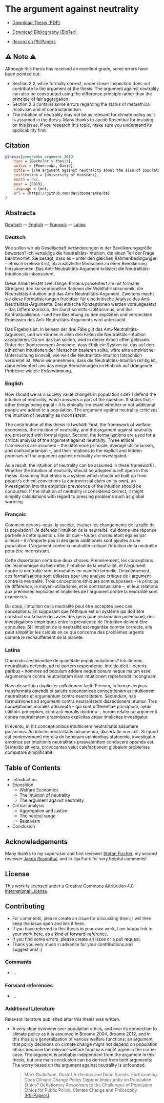 # The argument against neutrality

- [Download Thesis [PDF]](https://github.com/davidpomerenke/ba/raw/master/thesis.pdf)

- [Download Bibliography [BibTex]](https://raw.githubusercontent.com/davidpomerenke/ba/master/bibliography.bib)

- [Record on PhilPapers](https://philpapers.org/rec/POMTAA-5)

## ⚠️ Note ⚠️

Although this thesis has received an excellent grade, some errors have been pointed out:

- Section 2.2, while formally correct, under closer inspection does not contribute to the argument of the thesis: The argument against neutrality can also be constructed using the difference principle rather than the principle of fair aggregation.
- Section 2.3 contains some errors regarding the status of metaethical relativism and of contractarianism.
- The intuition of neutrality may not be as relevant for climate policy as it is assumed in the thesis. Many thanks to Jacob Rosenthal for insisting on this issue. If you research this topic, make sure you understand its applicability first.

## Citation

```bibtex
@thesis{pomerenke_argument_2019,
	type = {Bachelor's thesis},
	author = {Pomerenke, David},
	title = {The argument against neutrality about the size of population},
	institution = {University of Konstanz},
	month = dec,
	year = {2019},
	language = {en},
	url = {https://github.com/davidpomerenke/ba}
}
```

## Abstracts

[Deutsch](#deutsch) — [English](#english) — [Français](#fran%c3%a7ais) — [Latina](#latina)

### Deutsch

Wie sollen wir als Gesellschaft Veränderungen in der Bevölkerungsgröße bewerten? Ich verteidige die Neutralitäts-Intuition, die einen Teil der Frage beantwortet. Sie besagt, dass es – unter den gleichen Rahmenbedingungen – ethisch irrelevant ist, ob zusätzliche Menschen zu einer Bevölkerung hinzukommen. Das Anti-Neutralitäts-Argument kritisiert die Neutralitäts-Intuition als inkonsistent.

Diese Arbeit leistet zwei Dinge: Erstens präsentiert sie mit formaler Stringenz den konzeptionellen Rahmen der Wohlfahrtsökonomik, die Neutralitäts-Intuition und das Anti-Neutralitäts-Argument. Zweitens macht sie diese Formalisierungen fruchtbar für eine kritische Analyse des Anti-Neutralitäts-Arguments. Drei ethische Konzeptionen werden vorausgesetzt – das Differenzprinzip, der Durchschnitts-Utilitarismus, und der Kontraktualismus – und ihre Beziehung zu den expliziten und versteckten Prämissen des Anti-Neutralitäts-Arguments wird untersucht.

Das Ergebnis ist: In keinem der drei Fälle gilt das Anti-Neutralitäts-Argument, und wir können in allen drei Fällen die Neutralitäts-Intuition akzeptieren. Ob wir das tun sollten, wird in dieser Arbeit offen gelassen. Unter der (kontroversen) Annahme, dass Ethik ein System ist, das auf den ethischen Intuitionen der Menschen basieren sollte, wäre eine empirische Untersuchung sinnvoll, wie weit die Neutralitäts-Intuition tatsächlich verbreitet ist. Wenn wir annehmen, dass die Neutralitäts-Intuition richtig ist, dann erleichtert uns das einige Berechnungen im Hinblick auf drängende Probleme wie die Erderwärmung.

### English

How should we as a society value changes in population size? I defend the intuition of neutrality, which answers a part of the question. It states that – other things being equal – it is ethically irrelevant whether or not additional people are added to a population. The argument against neutrality criticizes the intuition of neutrality as inconsistent.

The contribution of this thesis is twofold: First, the framework of welfare economics, the intuition of neutrality, and the argument against neutrality are presented with formal rigour. Second, the formalizations are used for a critical analysis of the argument against neutrality. Three ethical frameworks are assumed – the difference principle, average utilitarianism, and contractarianism –, and their relations to the explicit and hidden premises of the argument against neutrality are investigated.

As a result, the intuition of neutrality can be assumed in these frameworks. Whether the intuition of neutrality should be adopted is left open in this thesis. Assuming that ethics is a system which should be built up from people’s ethical convictions (a controversial claim on its own), an investigation into the empirical prevalence of the intuition should be conducted. If the intuition of neutrality is considered correct, it might simplify calculations with regard to pressing problems such as global warming.

### Français

Comment devons-nous, la société, évaluer les changements de la taille de la population? Je défends l'intuition de la neutralité, qui donne une réponse partielle à cette question. Elle dit que – toutes choses étant égales par ailleurs – il n'importe pas si des gens additionels sont ajoutés à une population. L'argument contre la neutralité critique l'intuition de la neutralité pour être inconsistant.

Cette dissertation contribue deux choses: Premièrement, les conceptions de l'économique du bien-être, l'intuition de la neutralité, et l'argument contre la neutralité sont introduites en manière formelle. Deuxièmement, ces formalisations sont utilisées pour une analyse critique de l'argument contre la neutralité. Trois conceptions éthiques sont supposées – le principe de différence, le moyen-utilitarisme, et le contractualisme –, et leur relations aux prémisses explicites et implicites de l'argument contre la neutralité sont examinées.

Du coup, l'intuition de la neutralité peut être acceptée avec ces conceptions. En supposant que l'éthique est un système qui doit être construit sur la base des avies des gens (une réclamation polémique), des investigations empiriques entre la prévalence de l'intuition doivent être conduites. Si l'intuition de la neutralité est regardée comme correcte, elle peut simplifier les calculs en ce qui concerne des problèmes urgents comme le réchauffement de la planète.

### Latina

Quomodo aestimandae de quantitate populi mutationes? Intuitionem neutralitatis defendo, ad rei partem respondente. Intuitio dicit – ceteris paribus – homines ad populum addere neque bonum neque malum esse. Argumentum contra neutralitatem illam intuitionem reprehendit incongruam.

Haec dissertatio dupliciter collationem facit: Primum, in formas logicas transformata ostendit et salutis oeconomicae conceptionem et intuitionem neutralitatis et argumentum contra neutralitatem. Secundum, hae formulationes ad argumenti contra neutralitatem dissectionem utuntur. Tres conceptiones morales adsumpta – qui sunt differentiae principium, medii utilitatis principium, contracti moralis doctrina –, horum relatio ad argumenti contra neutralitatem praemissas explicitas atque implicitas investigatur.

In eventu, in his conceptionibus intuitionem neutralitatis adsumere possumus. An intuitio neutralitatis adsumenda, dissertatio non scit. Si (quod est controversum) moralia de hominum opinionibus statuenda, investigatio empirica per intuitionis neutralitatis praevalentiam conducere optanda est. Si intuitio sit vera, provocantes velut calefactionem globalem problemas computare simplificabit.

## Table of Contents

- Introduction
- Exposition
  - Welfare Economics
  - The intuition of neutrality
  - The argument against neutrality
- Critical analysis
  - Aggregation and justice
  - The neutral range
  - Relativism
- Conclusion

## Acknowledgements

Many thanks to my supervisor and first reviewer [Stefan Fischer](https://philosofischer.com), my second reviewer [Jacob Rosenthal](https://www.philosophie.uni-konstanz.de/en/professorship-of-practical-philosophy/jacob-rosenthal/), and to Ilija Funk for very helpful comments!

## License

This work is licensed under a [Creative Commons Attribution 4.0 International License](http://creativecommons.org/licenses/by/4.0/).

## Contributing

- For comments, please create an issue for discussing them; I will then keep the issue open and link it here. 
- If you have referred to this thesis in your own work, I am happy link to your work here, as a kind of forward-reference. 
- If you find some errors, please create an issue or a pull request.
- Thank you very much in advance for your contributions and suggestions! :)

### Comments

- ...

### Forward references

- ...

### Additional Literature

Relevant literature published after this thesis was written.

- A very clear overview over population ethics, and over its connection to climate policy as it is assumed in Broome 2004, Broome 2012, and in this thesis; a generalization of various welfare functions; an argument that policy decisions on climate change might not depend on population ethics because the relevant welfare functions might agree in the corner case. The argument is probably independent from the argument in this thesis, but one main conclusion can be derived from both arguments: The worry based on the argument against neutrality is unfounded.

  > Mark Budolfson, Gustaf Arrhenius and Dean Spears. Forthcoming. Does Climate Change Policy Depend Importantly on Population Ethics? Deflationary Responses to the Challenges of Population Ethics for Public Policy. Climate Change and Philosophy. [[PhilPapers]](https://philpapers.org/rec/BUDDCC)
